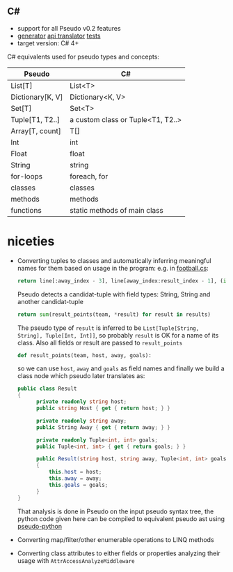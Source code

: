 C#
---

* support for all Pseudo v0.2 features
* [generator](../pseudo/generators/csharp_generator.py) [api translator](../pseudo/api_translators/csharp_translator.py) [tests](../tests/test_csharp.py)
* target version: C# 4+

C# equivalents used for pseudo types and concepts:


| Pseudo           | C#                                     |
|------------------|----------------------------------------|
| List[T]          | List\<T\>                      	    |
| Dictionary[K, V] | Dictionary\<K, V\>                     |
| Set[T]           | Set\<T\>                               |
| Tuple[T1, T2..]  | a custom class or Tuple\<T1, T2..\>    |
| Array[T, count]  | T[]                                    |
| Int              | int                                    |
| Float            | float                                  |
| String           | string                                 |
| for-loops        | foreach, for                           |
| classes          | classes                                |
| methods          | methods                                |
| functions        | static methods of main class           |


# niceties

* Converting tuples to classes and automatically inferring meaningful names for them based on usage in the program: e.g. in [football.cs](../examples/football.py):
  
  ```python
  return line[:away_index - 3], line[away_index:result_index - 1], (int(goals[0]), int(goals[1]))
  ```
  Pseudo detects a candidat-tuple with field types: String,  String and another candidat-tuple

  ```python
  return sum(result_points(team, *result) for result in results)
  ```

  The pseudo type of `result` is inferred to be `List[Tuple[String, String], Tuple[Int, Int]]`, so probably `result` is OK for a name of its class. Also all fields or result are passed to `result_points`

  ```python
  def result_points(team, host, away, goals):
  ```
  
  so we can use `host`, `away` and `goals` as field names and finally we build a class node which pseudo later translates as:

  ```c#
  public class Result
  {
  		private readonly string host;
  		public string Host { get { return host; } }

  		private readonly string away;
  		public String Away { get { return away; } }

  		private readonly Tuple<int, int> goals;
  		public Tuple<int, int> { get { return goals; } }

  		public Result(string host, string away, Tuple<int, int> goals)
  		{
  			this.host = host;
  			this.away = away;
  			this.goals = goals;
  		}
  }
  ```

  That analysis is done in Pseudo on the input pseudo syntax tree,
  the python code given here can be compiled to equivalent pseudo ast using [pseudo-python](https://github.com/alehander42/pseudo-python)


* Converting map/filter/other enumerable operations to LINQ methods

* Converting class attributes to either fields or properties analyzing their usage with `AttrAccessAnalyzeMiddleware`



